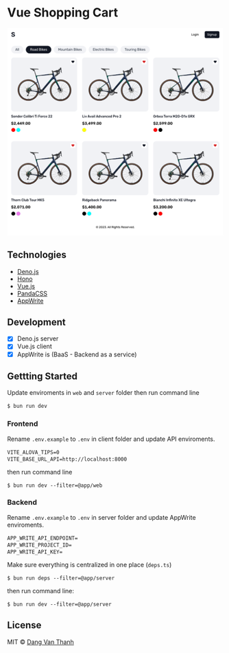 # Vue Shopping Cart

![](screenshot.png)

## Technologies

- [Deno.js](https://deno.land/)
- [Hono](https://hono.dev/)
- [Vue.js](https://vuejs.org/)
- [PandaCSS](https://panda-css.com/)
- [AppWrite](https://appwrite.io/)

## Development

- [x] Deno.js server
- [x] Vue.js client
- [x] AppWrite is (BaaS - Backend as a service)

## Gettting Started

Update enviroments in `web` and `server` folder then run command line

```bash
$ bun run dev
```

### Frontend

Rename `.env.example` to `.env` in client folder and update API enviroments.

```
VITE_ALOVA_TIPS=0
VITE_BASE_URL_API=http://localhost:8000
```

then run command line

```shell
$ bun run dev --filter=@app/web
```

### Backend

Rename `.env.example` to `.env` in server folder and update AppWrite
enviroments.

```
APP_WRITE_API_ENDPOINT=
APP_WRITE_PROJECT_ID=
APP_WRITE_API_KEY=
```

Make sure everything is centralized in one place (`deps.ts`)

```shell
$ bun run deps --filter=@app/server
```

then run command line:

```shell
$ bun run dev --filter=@app/server
```

## License

MIT © [Dang Van Thanh](https://dangthanh.org)
